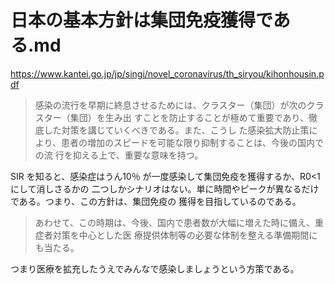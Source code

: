 # 日本の基本方針は集団免疫獲得である.md

https://www.kantei.go.jp/jp/singi/novel_coronavirus/th_siryou/kihonhousin.pdf

> 感染の流行を早期に終息させるためには、クラスター（集団）が次のクラスター（集団）を生み出
> すことを防止することが極めて重要であり、徹底した対策を講じていくべきである。また、こうし
> た感染拡大防止策により、患者の増加のスピードを可能な限り抑制することは、今後の国内での流
> 行を抑える上で、重要な意味を持つ。

SIR を知ると、感染症はうん10％ が一度感染して集団免疫を獲得するか、R0<1 にして消しさるかの
二つしかシナリオはない。単に時間やピークが異なるだけである。つまり、この方針は、集団免疫の
獲得を目指しているのである。

> あわせて、この時期は、今後、国内で患者数が大幅に増えた時に備え、重症者対策を中心とした医
> 療提供体制等の必要な体制を整える準備期間にも当たる。

つまり医療を拡充したうえでみんなで感染しましょうという方策である。
